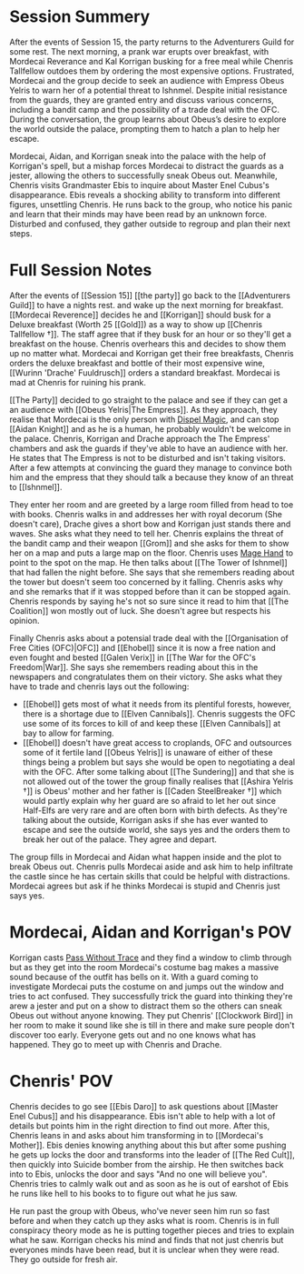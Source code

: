 
# Session Summery 
After the events of Session 15, the party returns to the Adventurers Guild for some rest. The next morning, a prank war erupts over breakfast, with Mordecai Reverance and Kal Korrigan busking for a free meal while Chenris Tallfellow outdoes them by ordering the most expensive options. Frustrated, Mordecai and the group decide to seek an audience with Empress Obeus Yelris to warn her of a potential threat to Ishnmel. Despite initial resistance from the guards, they are granted entry and discuss various concerns, including a bandit camp and the possibility of a trade deal with the OFC. During the conversation, the group learns about Obeus’s desire to explore the world outside the palace, prompting them to hatch a plan to help her escape. 

Mordecai, Aidan, and Korrigan sneak into the palace with the help of Korrigan's spell, but a mishap forces Mordecai to distract the guards as a jester, allowing the others to successfully sneak Obeus out. Meanwhile, Chenris visits Grandmaster Ebis to inquire about Master Enel Cubus's disappearance. Ebis reveals a shocking ability to transform into different figures, unsettling Chenris. He runs back to the group, who notice his panic and learn that their minds may have been read by an unknown force. Disturbed and confused, they gather outside to regroup and plan their next steps.

# Full Session Notes
After the events of [[Session 15]] [[the party]] go back to the [[Adventurers Guild]] to have a nights rest. and wake up the next morning for breakfast. [[Mordecai Reverence]] decides he and [[Korrigan]] should busk for a Deluxe breakfast (Worth 25 [[Gold]]) as a way to show up [[Chenris Tallfellow †]]. The staff agree that if they busk for an hour or so they'll get a breakfast on the house. Chenris overhears this and decides to show them up no matter what. Mordecai and Korrigan get their free breakfasts, Chenris orders the deluxe breakfast and bottle of their most expensive wine, [[Wurinn 'Drache' Fuuldrusch]] orders a standard breakfast. Mordecai is mad at Chenris for ruining his prank.

[[The Party]] decided to go straight to the palace and see if they can get a an audience with [[Obeus Yelris|The Empress]]. As they approach, they realise that Mordecai is the only person with [Dispel Magic](https://www.dndbeyond.com/spells/2072-dispel-magic), and can stop [[Aidan Knight]] and as he is a human, he probably wouldn't be welcome in the palace. Chenris, Korrigan and Drache approach the The Empress' chambers and ask the guards if they've able to have an audience with her. He states that The Empress is not to be disturbed and isn't taking visitors. After a few attempts at convincing the guard they manage to convince both him and the empress that they should talk a because they know of an threat to [[Ishnmel]]. 

They enter her room and are greeted by a large room filled from head to toe with books. Chenris walks in and addresses her with royal decorum (She doesn't care), Drache gives a short bow and Korrigan just stands there and waves. She asks what they need to tell her. Chenris explains the threat of the bandit camp and their weapon [[Grom]] and she asks for them to show her on a map and puts a large map on the floor. Chenris uses [Mage Hand](https://www.dndbeyond.com/spells/2173-mage-hand) to point to the spot on the map. He then talks about [[The Tower of Ishnmel]] that had fallen the night before. She says that she remembers reading about the tower but doesn't seem too concerned by it falling. Chenris asks why and she remarks that if it was stopped before than it can be stopped again. Chenris responds by saying he's not so sure since it read to him that [[The Coalition]] won mostly out of luck. She doesn't agree but respects his opinion.

Finally Chenris asks about a potensial trade deal with the [[Organisation of Free Cities (OFC)|OFC]] and [[Ehobel]] since it is now a free nation and even fought and bested [[Galen Verix]] in [[The War for the OFC's Freedom|War]]. She says she remembers reading about this in the newspapers and congratulates them on their victory. She asks what they have to trade and chenris lays out the following:
- [[Ehobel]] gets most of what it needs from its plentiful forests, however, there is a shortage due to [[Elven Cannibals]]. Chenris suggests the OFC use some of its forces to kill of and keep these [[Elven Cannibals]] at bay to allow for farming. 
- [[Ehobel]] doesn't have great access to croplands, OFC and outsources some of it fertile land 
[[Obeus Yelris]] is unaware of either of these things being a problem but says she would be open to negotiating a deal with the OFC. After some talking about [[The Sundering]] and that she is not allowed out of the tower the group finally realises that [[Ashira Yelris †]] is Obeus' mother and her father is [[Caden SteelBreaker †]] which would partly explain why her guard are so afraid to let her out since Half-Elfs are very rare and are often born with birth defects. As they're talking about the outside, Korrigan asks if she has ever wanted to escape and see the outside world, she says yes and the orders them to break her out of the palace. They agree and depart.

The group fills in Mordecai and Aidan what happen inside and the plot to break Obeus out. Chenris pulls Mordecai aside and ask him to help infiltrate the castle since he has certain skills that could be helpful with distractions. Mordecai agrees but ask if he thinks Mordecai is stupid and Chenris just says yes. 

# Mordecai, Aidan and Korrigan's POV
Korrigan casts [Pass Without Trace](https://www.dndbeyond.com/spells/2201-pass-without-trace) and they find a window to climb through but as they get into the room Mordecai's costume bag makes a massive sound because of the outfit has bells on it. With a guard coming to investigate Mordecai puts the costume on and jumps out the window and tries to act confused. They successfully trick the guard into thinking they're arew a jester and put on a show to distract them so the others can sneak Obeus out without anyone knowing. They put Chenris' [[Clockwork Bird]] in her room to make it sound like she is till in there and make sure people don't discover too early. Everyone gets out and no one knows what has happened. They go to meet up with Chenris and Drache.

# Chenris' POV
Chenris decides to go see [[Ebis Daro]] to ask questions about [[Master Enel Cubus]] and his disappearance. Ebis isn't able to help with a lot of details but points him in the right direction to find out more. After this, Chenris leans in and asks about him transforming in to [[Mordecai's Mother]]. Ebis denies knowing anything about this but after some pushing he gets up locks the door and transforms into the leader of [[The Red Cult]], then quickly into Suicide bomber from the airship. He then switches back into to Ebis, unlocks the door and says "And no one will believe you". Chenris tries to calmly walk out and as soon as he is out of earshot of Ebis he runs like hell to his books to to figure out what he jus saw. 

He run past the group with Obeus, who've never seen him run so fast before and when they catch up they asks what is room. Chenris is in full conspiracy theory mode as he is putting together pieces and tries to explain what he saw. Korrigan checks his mind and finds that not just chenris but everyones minds have been read, but it is unclear when they were read. They go outside for fresh air. 